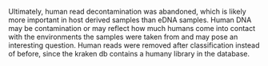 Ultimately, human read decontamination was abandoned, which is likely more important in host derived samples than eDNA samples. Human DNA may be contamination or may reflect how much humans come into contact with the environments the samples were taken from and may pose an interesting question.
Human reads were removed after classification instead of before, since the kraken db contains a humany library in the database.
